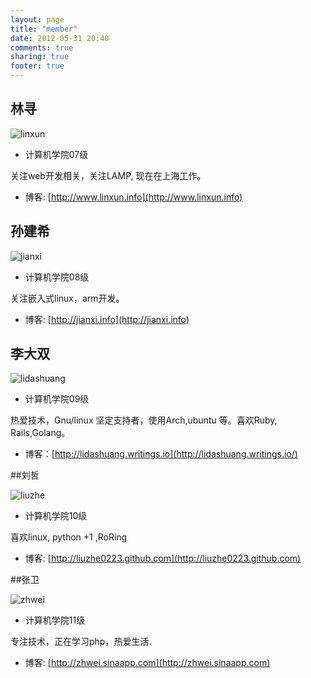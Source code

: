 ```yaml
---
layout: page
title: "member"
date: 2012-05-31 20:40
comments: true
sharing: true
footer: true
---
```


## 林寻

![linxun](http://pic.yupoo.com/lidashuang/C0rN1fbE/ySXk3.jpg)

* 计算机学院07级

 关注web开发相关，关注LAMP, 现在在上海工作。

* 博客: [http://www.linxun.info](http://www.linxun.info)

## 孙建希

![jianxi](http://pic.yupoo.com/ycsunjane/BUEXkBsM/medium.jpg)

* 计算机学院08级

关注嵌入式linux，arm开发。

* 博客: [http://jianxi.info](http://jianxi.info)


## 李大双

![lidashuang](http://pic.yupoo.com/lidashuang/Bsd1wKDt/medish.jpg)

* 计算机学院09级

热爱技术，Gnu/linux 坚定支持者，使用Arch,ubuntu 等。喜欢Ruby, Rails,Golang。

* 博客：[http://lidashuang.writings.io](http://lidashuang.writings.io/)


##刘哲

![liuzhe](http://pic.yupoo.com/liuzhe0223/Co76LOoA/QC2zW.jpg)

* 计算机学院10级

喜欢linux, python +1 ,RoRing

* 博客: [http://liuzhe0223.github.com](http://liuzhe0223.github.com)


##张卫

![zhwei](http://jwch.sdut.edu.cn/book/_images/uyTi.jpg)

* 计算机学院11级

专注技术，正在学习php，热爱生活.

* 博客: [http://zhwei.sinaapp.com](http://zhwei.sinaapp.com)
